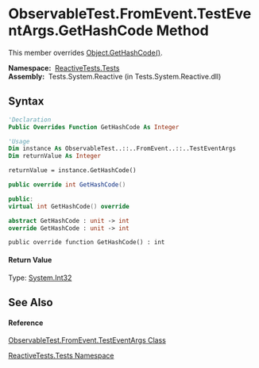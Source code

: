 # ObservableTest.FromEvent.TestEventArgs.GetHashCode Method

This member overrides [Object.GetHashCode()](https://msdn.microsoft.com/en-us/library/zdee4b3y).

**Namespace:**  [ReactiveTests.Tests](ReactiveTests.Tests\ReactiveTests.Tests.md)  
**Assembly:**  Tests.System.Reactive (in Tests.System.Reactive.dll)

## Syntax

```vb
'Declaration
Public Overrides Function GetHashCode As Integer
```

```vb
'Usage
Dim instance As ObservableTest..::..FromEvent..::..TestEventArgs
Dim returnValue As Integer

returnValue = instance.GetHashCode()
```

```csharp
public override int GetHashCode()
```

```c++
public:
virtual int GetHashCode() override
```

```fsharp
abstract GetHashCode : unit -> int 
override GetHashCode : unit -> int 
```

```jscript
public override function GetHashCode() : int
```

#### Return Value

Type: [System.Int32](https://msdn.microsoft.com/en-us/library/td2s409d)

## See Also

#### Reference

[ObservableTest.FromEvent.TestEventArgs Class](ObservableTest.FromEvent.TestEventArgs\ObservableTest.FromEvent.TestEventArgs.md)

[ReactiveTests.Tests Namespace](ReactiveTests.Tests\ReactiveTests.Tests.md)





